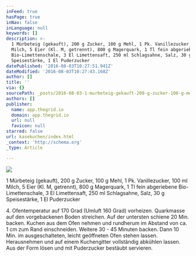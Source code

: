 ```yaml
---
inFeed: true
hasPage: true
inNav: false
inLanguage: null
keywords: []
description: >-
  1 Mürbeteig (gekauft), 200 g Zucker, 100 g Mehl, 1 Pk. Vanillezucker, 100 ml
  Milch, 5 Eier (Kl. M, getrennt), 800 g Magerquark, 1 Tl fein abgeriebene
  Bio-Limettenschale, 3 El Limettensaft, 250 ml Schlagsahne, Salz, 30 g
  Speisestärke, 1 El Puderzucker
datePublished: '2016-08-03T10:27:51.941Z'
dateModified: '2016-08-03T10:27:43.168Z'
author: []
title: ''
via: {}
sourcePath: _posts/2016-08-03-1-murbeteig-gekauft-200-g-zucker-100-g-mehl-1-pk-vanil.md
authors: []
publisher:
  name: app.thegrid.io
  domain: app.thegrid.io
  url: null
  favicon: null
starred: false
url: kasekuchen/index.html
_context: 'http://schema.org'
_type: Article

---
```

![](https://imgflo.herokuapp.com/graph/vahj1ThiexotieMo/6b45cc07144ce6037848661233b6c1b7/passthrough.jpg?height=600&input=https%3A%2F%2Fthe-grid-user-content.s3-us-west-2.amazonaws.com%2F7959c685-a1d6-4180-be22-da9a1a56b2c2.jpg&width=600)

1 Mürbeteig (gekauft), 200 g Zucker, 100 g Mehl, 1 Pk. Vanillezucker, 100 ml Milch, 5 Eier (Kl. M, getrennt), 800 g Magerquark, 1 Tl fein abgeriebene Bio-Limettenschale, 3 El Limettensaft, 250 ml Schlagsahne, Salz, 30 g Speisestärke, 1 El Puderzucker

4\. Ofentemperatur auf 170 Grad (Umluft 160 Grad) vorheizen. Quarkmasse auf den vorgebackenen Boden streichen. Auf der untersten schiene 20 Min. backen. Kuchen aus dem Ofen nehmen und rundherum im Abstand von ca. 1 cm zum Rand einschneiden. Weitere 30 - 45 Minuten backen. Dann 10 Min. im ausgeschalteten, leicht geöffneten Ofen stehen lassen. Herausnehmen und auf einem Kuchengitter vollständig abkühlen lassen. Aus der Form lösen und mit Puderzucker bestäubt servieren.